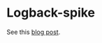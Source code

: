 # Logback-spike

See this [blog post](https://www.thekua.com/atwork/2011/11/testing-logging-with-logback/).